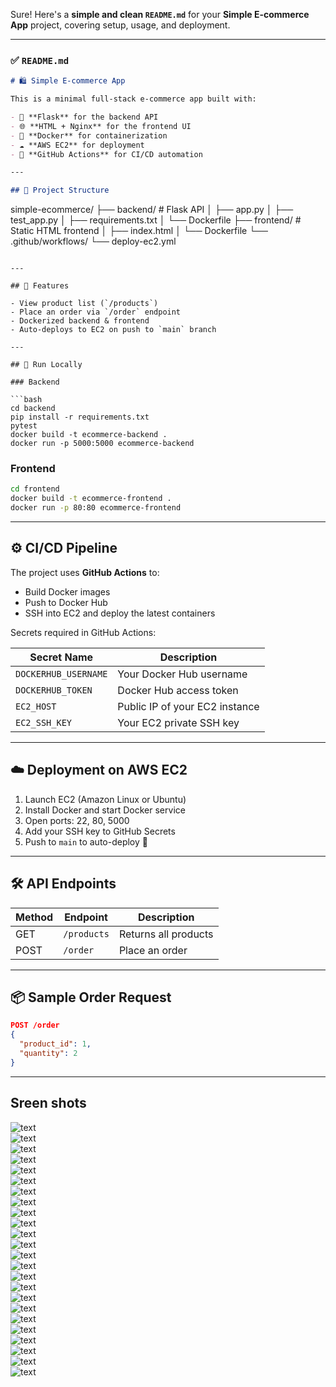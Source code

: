 Sure! Here's a **simple and clean `README.md`** for your **Simple E-commerce App** project, covering setup, usage, and deployment.

---

### ✅ `README.md`

```markdown
# 🛍️ Simple E-commerce App

This is a minimal full-stack e-commerce app built with:

- 🐍 **Flask** for the backend API
- 🌐 **HTML + Nginx** for the frontend UI
- 🐳 **Docker** for containerization
- ☁️ **AWS EC2** for deployment
- 🤖 **GitHub Actions** for CI/CD automation

---

## 📂 Project Structure

```

simple-ecommerce/
├── backend/       # Flask API
│   ├── app.py
│   ├── test\_app.py
│   ├── requirements.txt
│   └── Dockerfile
├── frontend/      # Static HTML frontend
│   ├── index.html
│   └── Dockerfile
└── .github/workflows/
└── deploy-ec2.yml

````

---

## 🚀 Features

- View product list (`/products`)
- Place an order via `/order` endpoint
- Dockerized backend & frontend
- Auto-deploys to EC2 on push to `main` branch

---

## 🧪 Run Locally

### Backend

```bash
cd backend
pip install -r requirements.txt
pytest
docker build -t ecommerce-backend .
docker run -p 5000:5000 ecommerce-backend
````

### Frontend

```bash
cd frontend
docker build -t ecommerce-frontend .
docker run -p 80:80 ecommerce-frontend
```

---

## ⚙️ CI/CD Pipeline

The project uses **GitHub Actions** to:

* Build Docker images
* Push to Docker Hub
* SSH into EC2 and deploy the latest containers

Secrets required in GitHub Actions:

| Secret Name          | Description                    |
| -------------------- | ------------------------------ |
| `DOCKERHUB_USERNAME` | Your Docker Hub username       |
| `DOCKERHUB_TOKEN`    | Docker Hub access token        |
| `EC2_HOST`           | Public IP of your EC2 instance |
| `EC2_SSH_KEY`        | Your EC2 private SSH key       |

---

## ☁️ Deployment on AWS EC2

1. Launch EC2 (Amazon Linux or Ubuntu)
2. Install Docker and start Docker service
3. Open ports: 22, 80, 5000
4. Add your SSH key to GitHub Secrets
5. Push to `main` to auto-deploy 🎉

---

## 🛠️ API Endpoints

| Method | Endpoint    | Description          |
| ------ | ----------- | -------------------- |
| GET    | `/products` | Returns all products |
| POST   | `/order`    | Place an order       |

---

## 📦 Sample Order Request

```json
POST /order
{
  "product_id": 1,
  "quantity": 2
}
```

---



 ## Sreen shots

![text](imgs/eco1.png)  
![text](imgs/eco2.png)  
![text](imgs/eco3.png)  
![text](imgs/eco4.png)  
![text](imgs/eco5.png)  
![text](imgs/eco6.png)  
![text](imgs/eco7.png)  
![text](imgs/eco8.png)  
![text](imgs/eco9.png)  
![text](imgs/eco10.png)  
![text](imgs/eco11.png)  
![text](imgs/eco12.png)  
![text](imgs/eco13.png)  
![text](imgs/eco14.png)  
![text](imgs/eco15.png)  
![text](imgs/eco16.png)  
![text](imgs/eco17.png)  
![text](imgs/eco18.png)  
![text](imgs/eco19.png)  
![text](imgs/eco20.png)  
![text](imgs/eco21.png)  
![text](imgs/eco22.png)  
![text](imgs/eco23.png)  
![text](imgs/eco24.png)